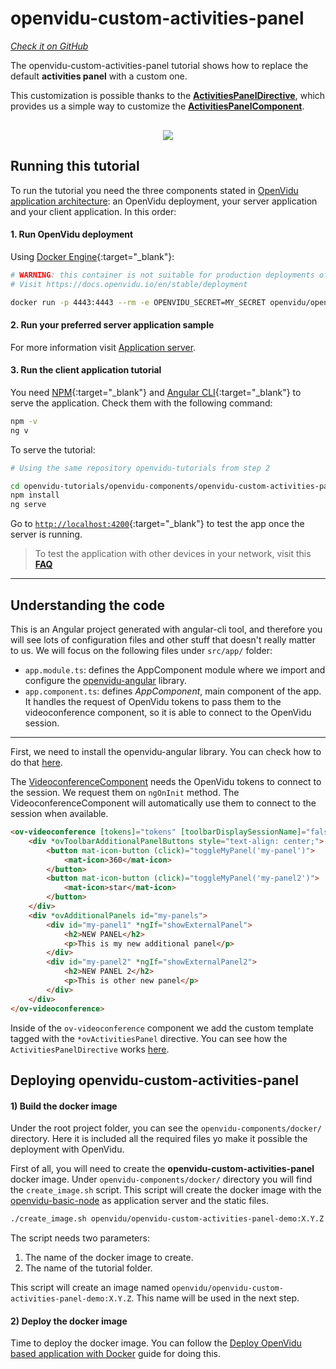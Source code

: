 # openvidu-custom-activities-panel

<a href="https://github.com/OpenVidu/openvidu-tutorials/tree/master/openvidu-components/openvidu-custom-activities-panel" target="_blank"><i class="icon ion-social-github"> Check it on GitHub</i></a>

The openvidu-custom-activities-panel tutorial shows how to replace the default **activities panel** with a custom one.

This customization is possible thanks to the [**ActivitiesPanelDirective**](api/openvidu-angular/directives/ActivitiesPanelDirective.html), which provides us a simple way to customize the [**ActivitiesPanelComponent**](api/openvidu-angular/components/ActivitiesPanelComponent.html).

<p align="center" style="margin-top: 30px">
  <img class="img-responsive" style="max-width: 80%" src="img/components/activities-panel.png">
</p>

## Running this tutorial

To run the tutorial you need the three components stated in [OpenVidu application architecture](developing-your-video-app/#openvidu-application-architecture): an OpenVidu deployment, your server application and your client application. In this order:

#### 1. Run OpenVidu deployment

Using [Docker Engine](https://docs.docker.com/engine/){:target="_blank"}:

```bash
# WARNING: this container is not suitable for production deployments of OpenVidu
# Visit https://docs.openvidu.io/en/stable/deployment

docker run -p 4443:4443 --rm -e OPENVIDU_SECRET=MY_SECRET openvidu/openvidu-dev:2.29.0
```

#### 2. Run your preferred server application sample

For more information visit [Application server](application-server/).

<div id="application-server-wrapper"></div>
<script src="js/load-common-template.js" data-pathToFile="server-application-samples.html" data-elementId="application-server-wrapper" data-runAnchorScript="false" data-useCurrentVersion="true"></script>

#### 3. Run the client application tutorial

You need [NPM](https://docs.npmjs.com/downloading-and-installing-node-js-and-npm){:target="_blank"} and [Angular CLI](https://angular.io/cli){:target="_blank"} to serve the application. Check them with the following command:

```bash
npm -v
ng v
```

To serve the tutorial:

```bash
# Using the same repository openvidu-tutorials from step 2

cd openvidu-tutorials/openvidu-components/openvidu-custom-activities-panel
npm install
ng serve
```

Go to [`http://localhost:4200`](http://localhost:4200){:target="_blank"} to test the app once the server is running.

> To test the application with other devices in your network, visit this **[FAQ](troubleshooting/#3-test-applications-in-my-network-with-multiple-devices)**

---

## Understanding the code

This is an Angular project generated with angular-cli tool, and therefore you will see lots of configuration files and other stuff that doesn't really matter to us. We will focus on the following files under `src/app/` folder:

- `app.module.ts`: defines the AppComponent module where we import and configure the [openvidu-angular](api/openvidu-angular/) library.
- `app.component.ts`: defines *AppComponent*, main component of the app. It handles the request of OpenVidu tokens to pass them to the videoconference component, so it is able to connect to the OpenVidu session.

---

First, we need to install the openvidu-angular library. You can check how to do that [here](api/openvidu-angular/).

The [VideoconferenceComponent](api/openvidu-angular/components/VideoconferenceComponent.html) needs the OpenVidu tokens to connect to the session. We request them on `ngOnInit` method. The VideoconferenceComponent will automatically use them to connect to the session when available.

```html
<ov-videoconference [tokens]="tokens" [toolbarDisplaySessionName]="false">
    <div *ovToolbarAdditionalPanelButtons style="text-align: center;">
        <button mat-icon-button (click)="toggleMyPanel('my-panel')">
            <mat-icon>360</mat-icon>
        </button>
        <button mat-icon-button (click)="toggleMyPanel('my-panel2')">
            <mat-icon>star</mat-icon>
        </button>
    </div>
    <div *ovAdditionalPanels id="my-panels">
        <div id="my-panel1" *ngIf="showExternalPanel">
            <h2>NEW PANEL</h2>
            <p>This is my new additional panel</p>
        </div>
        <div id="my-panel2" *ngIf="showExternalPanel2">
            <h2>NEW PANEL 2</h2>
            <p>This is other new panel</p>
        </div>
    </div>
</ov-videoconference>
```

Inside of the `ov-videoconference` component we add the custom template tagged with the `*ovActivitiesPanel` directive. You can see how the `ActivitiesPanelDirective` works [here](api/openvidu-angular/directives/ActivitiesPanelDirective.html).


## Deploying openvidu-custom-activities-panel

#### 1) Build the docker image

Under the root project folder, you can see the `openvidu-components/docker/` directory. Here it is included all the required files yo make it possible the deployment with OpenVidu.

First of all, you will need to create the **openvidu-custom-activities-panel** docker image. Under `openvidu-components/docker/` directory you will find the `create_image.sh` script. This script will create the docker image with the [openvidu-basic-node](application-server/openvidu-basic-node/) as application server and the static files.

```bash
./create_image.sh openvidu/openvidu-custom-activities-panel-demo:X.Y.Z openvidu-custom-activities-panel
```

The script needs two parameters:

1. The name of the docker image to create.
2. The name of the tutorial folder.

This script will create an image named `openvidu/openvidu-custom-activities-panel-demo:X.Y.Z`. This name will be used in the next step.

#### 2) Deploy the docker image

Time to deploy the docker image. You can follow the [Deploy OpenVidu based application with Docker](/deployment/deploying-openvidu-apps/#with-docker) guide for doing this.